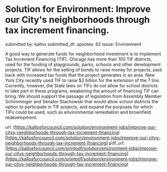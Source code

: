 # Solution for Environment: Improve our City's neighborhoods through tax increment financing. #

submitted by: kallos
submitted_dt: 
upvotes: 62
issue: Environment

A good way to generate funds for neighborhood investment is to implement Tax Increment Financing (TIF). Chicago has more than 100 TIF districts, used for the funding of playgrounds, parks, schools and other development projects. TIF allows for the selling of bonds to raise money for projects, paid back with increased tax funds that the project generates in an area. New York City recently used TIF to raise $2 billion for the extension of the 7 line. Currently, however, the State laws on TIFs do not allow for school districts to take part in these programs, weakening the amount of financing TIF can bring. We should support the passage of legislation from Assembly Member Schimminger and Senator Stachowski that would allow school districts the option to participate in TIF projects, and expand the purposes for which TIFs could be used, such as environmental remediation and brownfield redevelopment.

url: (https://kallosforcouncil.com/solution/environment-jobs/improve-our-citys-neighborhoods-through-tax-increment-financing)[https://kallosforcouncil.com/solution/environment-jobs/improve-our-citys-neighborhoods-through-tax-increment-financing]
pdf_url: [https://kallosforcouncil.com/printpdf/solution/environment-jobs/improve-our-citys-neighborhoods-through-tax-increment-financing](https://kallosforcouncil.com/printpdf/solution/environment-jobs/improve-our-citys-neighborhoods-through-tax-increment-financing)